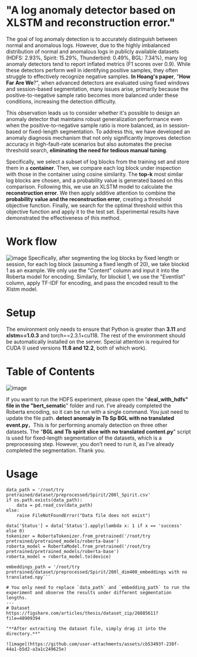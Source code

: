 # "A log anomaly detector based on XLSTM and reconstruction error."
The goal of log anomaly detection is to accurately distinguish between normal and anomalous logs. However, due to the highly imbalanced distribution of normal and anomalous logs in publicly available datasets (HDFS: 2.93%, Spirit: 15.29%, Thunderbird: 0.49%, BGL: 7.34%), many log anomaly detectors tend to report inflated metrics (F1 scores over 0.9). While these detectors perform well in identifying positive samples, they often struggle to effectively recognize negative samples. **In Hoang's paper**, "**How Far Are We**?", when advanced detectors are evaluated using fixed windows and session-based segmentation, many issues arise, primarily because the positive-to-negative sample ratio becomes more balanced under these conditions, increasing the detection difficulty.

This observation leads us to consider whether it's possible to design an anomaly detector that maintains robust generalization performance even when the positive-to-negative sample ratio is more balanced, as in session-based or fixed-length segmentation. To address this, we have developed an anomaly diagnosis mechanism that not only significantly improves detection accuracy in high-fault-rate scenarios but also automates the precise threshold search, **eliminating the need for tedious manual tuning**.

Specifically, we select a subset of log blocks from the training set and store them in a **container**. Then, we compare each log block under inspection with those in the container using cosine similarity. The **top-k** most similar log blocks are chosen, and a probability value is generated based on this comparison. Following this, we use an XLSTM model to calculate the **reconstruction error**. We then apply additive attention to combine the **probability value and the reconstruction error**, creating a threshold objective function. Finally, we search for the optimal threshold within this objective function and apply it to the test set. Experimental results have demonstrated the effectiveness of this method.

# Work flow
![image](https://github.com/user-attachments/assets/fc405aed-28e8-40fb-97b8-f7b941036ce4)
Specifically, after segmenting the log blocks by fixed length or session, for each log block (assuming a fixed length of 20), we take blockid 1 as an example. We only use the "Content" column and input it into the Roberta model for encoding. Similarly, for blockid 1, we use the "Eventlist" column, apply TF-IDF for encoding, and pass the encoded result to the Xlstm model.

# Setup
The environment only needs to ensure that Python is greater than **3.11** and **xlstm==1.0.3** and torch==2.3.1+cu118. The rest of the environment should be automatically installed on the server. Special attention is required for CUDA (I used versions **11.8 and 12.2**, both of which work).
# Table of Contents
![image](https://github.com/user-attachments/assets/3a498686-120d-4a5a-8b69-cd538ef5b333)

If you want to run the HDFS experiment, please open the  "**deal_with_hdfs" file in the "bert_sematic**" folder and run. I’ve already completed the Roberta encoding, so it can be run with a single command. You just need to update the file path.
   **detect anomaly in Tb Sp BGL with no translated event.py**，This is for performing anomaly detection on three other datasets.
   The "**BGL and Tb spirit slice with no translated content.py**" script is used for fixed-length segmentation of the datasets, which is a preprocessing step. However, you don’t need to run it, as I’ve already completed the segmentation.
    Thank you.

# Usage
```
data_path = '/root/try pretrained/dataset/preprocessed/Spirit/200l_Spirit.csv' 
if os.path.exists(data_path):
    data = pd.read_csv(data_path)
else:
    raise FileNotFoundError("Data file does not exist")

data['Status'] = data['Status'].apply(lambda x: 1 if x == 'success' else 0)
tokenizer = RobertaTokenizer.from_pretrained('/root/try pretrained/pretrained_models/roberta-base')
roberta_model = RobertaModel.from_pretrained('/root/try pretrained/pretrained_models/roberta-base')
roberta_model = roberta_model.to(device)

embeddings_path = '/root/try pretrained/dataset/preprocessed/Spirit/200l_dim400_embeddings with no translated.npy```

# You only need to replace `data_path` and `embedding_path` to run the experiment and observe the results under different segmentation lengths.
---
# Dataset
https://figshare.com/articles/thesis/dataset_zip/26885611?file=48909394

"**After extracting the dataset file, simply drag it into the directory.**"

![image](https://github.com/user-attachments/assets/cb53493f-238f-44a1-b5d2-a3a1c249625e)
